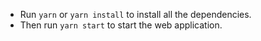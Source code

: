 - Run `yarn` or `yarn install` to install all the dependencies.
- Then run `yarn start` to start the web application.
